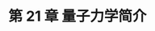 # 第 21 章 量子力学简介

<object data="第 21 章 量子力学简介.pdf" type="application/pdf" width="150%" height="800">
    <embed src="第 21 章 量子力学简介.pdf" type="application/pdf" />
</object>